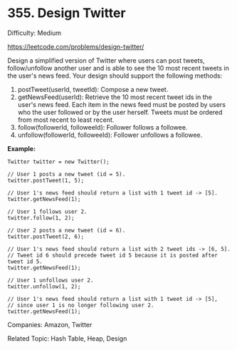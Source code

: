 # 355. Design Twitter

Difficulty: Medium

https://leetcode.com/problems/design-twitter/

Design a simplified version of Twitter where users can post tweets, follow/unfollow another user and is able to see the 10 most recent tweets in the user's news feed. Your design should support the following methods:

1. postTweet(userId, tweetId): Compose a new tweet.
2. getNewsFeed(userId): Retrieve the 10 most recent tweet ids in the user's news feed. Each item in the news feed must be posted by users who the user followed or by the user herself. Tweets must be ordered from most recent to least recent.
3. follow(followerId, followeeId): Follower follows a followee.
4. unfollow(followerId, followeeId): Follower unfollows a followee.

**Example:**
```
Twitter twitter = new Twitter();

// User 1 posts a new tweet (id = 5).
twitter.postTweet(1, 5);

// User 1's news feed should return a list with 1 tweet id -> [5].
twitter.getNewsFeed(1);

// User 1 follows user 2.
twitter.follow(1, 2);

// User 2 posts a new tweet (id = 6).
twitter.postTweet(2, 6);

// User 1's news feed should return a list with 2 tweet ids -> [6, 5].
// Tweet id 6 should precede tweet id 5 because it is posted after tweet id 5.
twitter.getNewsFeed(1);

// User 1 unfollows user 2.
twitter.unfollow(1, 2);

// User 1's news feed should return a list with 1 tweet id -> [5],
// since user 1 is no longer following user 2.
twitter.getNewsFeed(1);
```

Companies: Amazon, Twitter

Related Topic: Hash Table, Heap, Design
